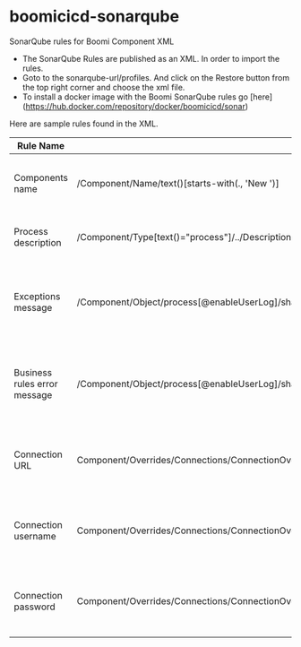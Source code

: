 # boomicicd-sonarqube
SonarQube rules for Boomi Component XML

- The SonarQube Rules are published as an XML. In order to import the rules.
- Goto to the sonarqube-url/profiles. And click on the Restore button from the top right corner and choose the xml file.
- To install a docker image with the Boomi SonarQube rules go [here] (https://hub.docker.com/repository/docker/boomicicd/sonar)

Here are sample rules found in the XML.

|**Rule Name**|**Definition**|**Details**|
|-----|-----|-----|
|Components name|/Component/Name/text()[starts-with(., 'New ')] |Component names shall not start with "New ".|
|Process description|/Component/Type[text()="process"]/../Description[not(text())]|Process description must not be empty|
|Exceptions message |/Component/Object/process[@enableUserLog]/shapes/shape[@image="exception_icon"]/configuration/exception/exMessage/text()[not(contains(.,'{1}'))]|Business exception message shall have at least one parameter defined {1} |
|Business rules error message |/Component/Object/process[@enableUserLog]/shapes/shape[@shapetype="businessrules"]/configuration/businessrules/rule/errorMessage/@content[not(contains(.,'{1}'))]|Business rules error message shall have at least one parameter defined {1} |
|Connection URL |Component/Overrides/Connections/ConnectionOverride/field[@id="URL"][@overrideable='false']|The connection property URL shall not be hard coded|
|Connection username|Component/Overrides/Connections/ConnectionOverride/field[@id="user"][@overrideable='false']|The connection property username shall not be hard coded|
|Connection password|Component/Overrides/Connections/ConnectionOverride/field[@id="password"][@overrideable='false']|The connection property password shall not be hard coded|
  
